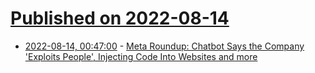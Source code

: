 # [Published on 2022-08-14](index.md)

* [2022-08-14, 00:47:00](https://soylentnews.org/article.pl?sid=22/08/13/0251239&from=rss) - [Meta Roundup: Chatbot Says the Company 'Exploits People', Injecting Code Into Websites and more](https://soylentnews.org/article.pl?sid=22/08/13/0251239&from=rss)
